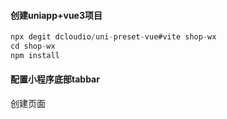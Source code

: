#### 创建uniapp+vue3项目
```js
npx degit dcloudio/uni-preset-vue#vite shop-wx
cd shop-wx
npm install
```
#### 配置小程序底部tabbar
创建页面

